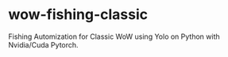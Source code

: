 # wow-fishing-classic
Fishing Automization for Classic WoW using Yolo on Python with Nvidia/Cuda Pytorch.
